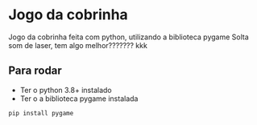 # Jogo da cobrinha
Jogo da cobrinha feita com python, utilizando a biblioteca pygame
Solta som de laser, tem algo melhor??????? kkk 
## Para rodar
- Ter o python 3.8+ instalado
- Ter o a biblioteca pygame instalada
```sh
pip install pygame
```

